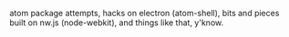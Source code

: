 atom package attempts, hacks on electron (atom-shell), bits and pieces built on nw.js (node-webkit), and things like that, y'know.

